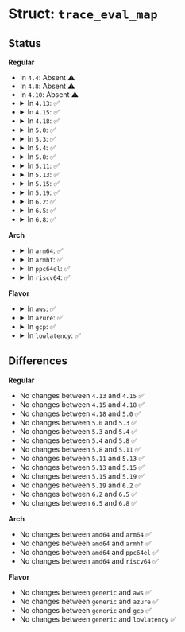 # Struct: <code>trace_eval_map</code>

## Status
<b>Regular</b>
<ul>
<li>
In <code>4.4</code>: Absent ⚠️
</li>
<li>
In <code>4.8</code>: Absent ⚠️
</li>
<li>
In <code>4.10</code>: Absent ⚠️
</li>
<li>
<details>
<summary>In <code>4.13</code>: ✅</summary>

```c
struct trace_eval_map {
    const char *system;
    const char *eval_string;
    long unsigned int eval_value;
};
```
</details>
</li>
<li>
<details>
<summary>In <code>4.15</code>: ✅</summary>

```c
struct trace_eval_map {
    const char *system;
    const char *eval_string;
    long unsigned int eval_value;
};
```
</details>
</li>
<li>
<details>
<summary>In <code>4.18</code>: ✅</summary>

```c
struct trace_eval_map {
    const char *system;
    const char *eval_string;
    long unsigned int eval_value;
};
```
</details>
</li>
<li>
<details>
<summary>In <code>5.0</code>: ✅</summary>

```c
struct trace_eval_map {
    const char *system;
    const char *eval_string;
    long unsigned int eval_value;
};
```
</details>
</li>
<li>
<details>
<summary>In <code>5.3</code>: ✅</summary>

```c
struct trace_eval_map {
    const char *system;
    const char *eval_string;
    long unsigned int eval_value;
};
```
</details>
</li>
<li>
<details>
<summary>In <code>5.4</code>: ✅</summary>

```c
struct trace_eval_map {
    const char *system;
    const char *eval_string;
    long unsigned int eval_value;
};
```
</details>
</li>
<li>
<details>
<summary>In <code>5.8</code>: ✅</summary>

```c
struct trace_eval_map {
    const char *system;
    const char *eval_string;
    long unsigned int eval_value;
};
```
</details>
</li>
<li>
<details>
<summary>In <code>5.11</code>: ✅</summary>

```c
struct trace_eval_map {
    const char *system;
    const char *eval_string;
    long unsigned int eval_value;
};
```
</details>
</li>
<li>
<details>
<summary>In <code>5.13</code>: ✅</summary>

```c
struct trace_eval_map {
    const char *system;
    const char *eval_string;
    long unsigned int eval_value;
};
```
</details>
</li>
<li>
<details>
<summary>In <code>5.15</code>: ✅</summary>

```c
struct trace_eval_map {
    const char *system;
    const char *eval_string;
    long unsigned int eval_value;
};
```
</details>
</li>
<li>
<details>
<summary>In <code>5.19</code>: ✅</summary>

```c
struct trace_eval_map {
    const char *system;
    const char *eval_string;
    long unsigned int eval_value;
};
```
</details>
</li>
<li>
<details>
<summary>In <code>6.2</code>: ✅</summary>

```c
struct trace_eval_map {
    const char *system;
    const char *eval_string;
    long unsigned int eval_value;
};
```
</details>
</li>
<li>
<details>
<summary>In <code>6.5</code>: ✅</summary>

```c
struct trace_eval_map {
    const char *system;
    const char *eval_string;
    long unsigned int eval_value;
};
```
</details>
</li>
<li>
<details>
<summary>In <code>6.8</code>: ✅</summary>

```c
struct trace_eval_map {
    const char *system;
    const char *eval_string;
    long unsigned int eval_value;
};
```
</details>
</li>
</ul>
<b>Arch</b>
<ul>
<li>
<details>
<summary>In <code>arm64</code>: ✅</summary>

```c
struct trace_eval_map {
    const char *system;
    const char *eval_string;
    long unsigned int eval_value;
};
```
</details>
</li>
<li>
<details>
<summary>In <code>armhf</code>: ✅</summary>

```c
struct trace_eval_map {
    const char *system;
    const char *eval_string;
    long unsigned int eval_value;
};
```
</details>
</li>
<li>
<details>
<summary>In <code>ppc64el</code>: ✅</summary>

```c
struct trace_eval_map {
    const char *system;
    const char *eval_string;
    long unsigned int eval_value;
};
```
</details>
</li>
<li>
<details>
<summary>In <code>riscv64</code>: ✅</summary>

```c
struct trace_eval_map {
    const char *system;
    const char *eval_string;
    long unsigned int eval_value;
};
```
</details>
</li>
</ul>
<b>Flavor</b>
<ul>
<li>
<details>
<summary>In <code>aws</code>: ✅</summary>

```c
struct trace_eval_map {
    const char *system;
    const char *eval_string;
    long unsigned int eval_value;
};
```
</details>
</li>
<li>
<details>
<summary>In <code>azure</code>: ✅</summary>

```c
struct trace_eval_map {
    const char *system;
    const char *eval_string;
    long unsigned int eval_value;
};
```
</details>
</li>
<li>
<details>
<summary>In <code>gcp</code>: ✅</summary>

```c
struct trace_eval_map {
    const char *system;
    const char *eval_string;
    long unsigned int eval_value;
};
```
</details>
</li>
<li>
<details>
<summary>In <code>lowlatency</code>: ✅</summary>

```c
struct trace_eval_map {
    const char *system;
    const char *eval_string;
    long unsigned int eval_value;
};
```
</details>
</li>
</ul>

## Differences
<b>Regular</b>
<ul>
<li>
No changes between <code>4.13</code> and <code>4.15</code> ✅
</li>
<li>
No changes between <code>4.15</code> and <code>4.18</code> ✅
</li>
<li>
No changes between <code>4.18</code> and <code>5.0</code> ✅
</li>
<li>
No changes between <code>5.0</code> and <code>5.3</code> ✅
</li>
<li>
No changes between <code>5.3</code> and <code>5.4</code> ✅
</li>
<li>
No changes between <code>5.4</code> and <code>5.8</code> ✅
</li>
<li>
No changes between <code>5.8</code> and <code>5.11</code> ✅
</li>
<li>
No changes between <code>5.11</code> and <code>5.13</code> ✅
</li>
<li>
No changes between <code>5.13</code> and <code>5.15</code> ✅
</li>
<li>
No changes between <code>5.15</code> and <code>5.19</code> ✅
</li>
<li>
No changes between <code>5.19</code> and <code>6.2</code> ✅
</li>
<li>
No changes between <code>6.2</code> and <code>6.5</code> ✅
</li>
<li>
No changes between <code>6.5</code> and <code>6.8</code> ✅
</li>
</ul>
<b>Arch</b>
<ul>
<li>
No changes between <code>amd64</code> and <code>arm64</code> ✅
</li>
<li>
No changes between <code>amd64</code> and <code>armhf</code> ✅
</li>
<li>
No changes between <code>amd64</code> and <code>ppc64el</code> ✅
</li>
<li>
No changes between <code>amd64</code> and <code>riscv64</code> ✅
</li>
</ul>
<b>Flavor</b>
<ul>
<li>
No changes between <code>generic</code> and <code>aws</code> ✅
</li>
<li>
No changes between <code>generic</code> and <code>azure</code> ✅
</li>
<li>
No changes between <code>generic</code> and <code>gcp</code> ✅
</li>
<li>
No changes between <code>generic</code> and <code>lowlatency</code> ✅
</li>
</ul>
